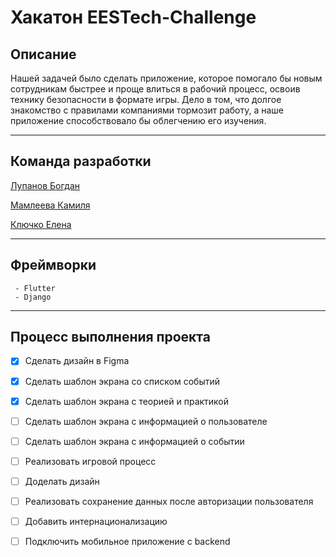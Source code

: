 # Хакатон EESTech-Challenge

## Описание

Нашей задачей было сделать приложение, которое помогало бы новым сотрудникам быстрее и проще влиться в рабочий процесс, освоив технику безопасности в формате игры. Дело в том, что долгое знакомство с правилами компаниями тормозит работу, а наше приложение способствовало бы облегчению его изучения.
____

## Команда разработки 

[Лупанов Богдан](https://github.com/VARWA)

[Мамлеева Камиля](https://github.com/starggazing)

[Ключко Елена](https://github.com/klyuchkooo)
____

## Фреймворки
	 - Flutter
	 - Django

____

## Процесс выполнения проекта
 - [x] Сделать дизайн в Figma
 - [x] Сделать шаблон экрана со списком событий
 - [x] Сделать шаблон экрана с теорией и практикой
 - [ ] Сделать шаблон экрана с информацией о пользователе
 - [ ] Сделать шаблон экрана с информацией  о событии
 - [ ] Реализовать игровой процесс
 - [ ] Доделать дизайн
 - [ ] Реализовать сохранение данных после авторизации пользователя
 - [ ] Добавить интернационализацию
 - [ ] Подключить мобильное приложение с backend



